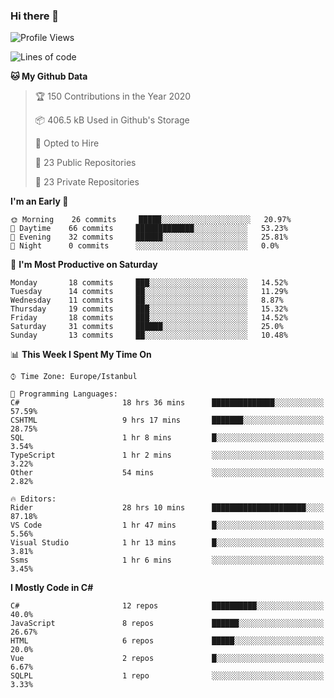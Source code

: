 ### Hi there 👋

<!--START_SECTION:waka-->
![Profile Views](http://img.shields.io/badge/Profile%20Views-1-blue)

![Lines of code](https://img.shields.io/badge/From%20Hello%20World%20I%27ve%20Written-20.2%20million%20lines%20of%20code-blue)

**🐱 My Github Data** 

> 🏆 150 Contributions in the Year 2020
 > 
> 📦 406.5 kB Used in Github's Storage 
 > 
> 💼 Opted to Hire
 > 
> 📜 23 Public Repositories
 > 
> 🔑 23 Private Repositories 

**I'm an Early 🐤** 

```text
🌞 Morning    26 commits     █████░░░░░░░░░░░░░░░░░░░░   20.97% 
🌆 Daytime    66 commits     █████████████░░░░░░░░░░░░   53.23% 
🌃 Evening    32 commits     ██████░░░░░░░░░░░░░░░░░░░   25.81% 
🌙 Night      0 commits      ░░░░░░░░░░░░░░░░░░░░░░░░░   0.0%

```
📅 **I'm Most Productive on Saturday** 

```text
Monday       18 commits     ███░░░░░░░░░░░░░░░░░░░░░░   14.52% 
Tuesday      14 commits     ██░░░░░░░░░░░░░░░░░░░░░░░   11.29% 
Wednesday    11 commits     ██░░░░░░░░░░░░░░░░░░░░░░░   8.87% 
Thursday     19 commits     ███░░░░░░░░░░░░░░░░░░░░░░   15.32% 
Friday       18 commits     ███░░░░░░░░░░░░░░░░░░░░░░   14.52% 
Saturday     31 commits     ██████░░░░░░░░░░░░░░░░░░░   25.0% 
Sunday       13 commits     ██░░░░░░░░░░░░░░░░░░░░░░░   10.48%

```


📊 **This Week I Spent My Time On** 

```text
⌚︎ Time Zone: Europe/Istanbul

💬 Programming Languages: 
C#                       18 hrs 36 mins      ██████████████░░░░░░░░░░░   57.59% 
CSHTML                   9 hrs 17 mins       ███████░░░░░░░░░░░░░░░░░░   28.75% 
SQL                      1 hr 8 mins         █░░░░░░░░░░░░░░░░░░░░░░░░   3.54% 
TypeScript               1 hr 2 mins         ░░░░░░░░░░░░░░░░░░░░░░░░░   3.22% 
Other                    54 mins             ░░░░░░░░░░░░░░░░░░░░░░░░░   2.82%

🔥 Editors: 
Rider                    28 hrs 10 mins      █████████████████████░░░░   87.18% 
VS Code                  1 hr 47 mins        █░░░░░░░░░░░░░░░░░░░░░░░░   5.56% 
Visual Studio            1 hr 13 mins        █░░░░░░░░░░░░░░░░░░░░░░░░   3.81% 
Ssms                     1 hr 6 mins         ░░░░░░░░░░░░░░░░░░░░░░░░░   3.45%

```

**I Mostly Code in C#** 

```text
C#                       12 repos            ██████████░░░░░░░░░░░░░░░   40.0% 
JavaScript               8 repos             ██████░░░░░░░░░░░░░░░░░░░   26.67% 
HTML                     6 repos             █████░░░░░░░░░░░░░░░░░░░░   20.0% 
Vue                      2 repos             █░░░░░░░░░░░░░░░░░░░░░░░░   6.67% 
SQLPL                    1 repo              ░░░░░░░░░░░░░░░░░░░░░░░░░   3.33%

```



<!--END_SECTION:waka-->

<!--
**ebubekirdinc/ebubekirdinc** is a ✨ _special_ ✨ repository because its `README.md` (this file) appears on your GitHub profile.

Here are some ideas to get you started:

- 🔭 I’m currently working on ...
- 🌱 I’m currently learning ...
- 👯 I’m looking to collaborate on ...
- 🤔 I’m looking for help with ...
- 💬 Ask me about ...
- 📫 How to reach me: ...
- 😄 Pronouns: ...
- ⚡ Fun fact: ...
-->
